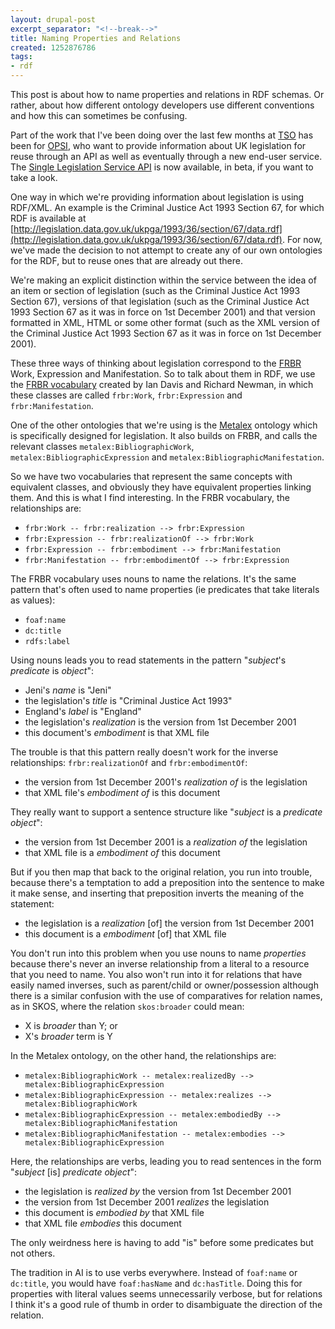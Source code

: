 ```yaml
---
layout: drupal-post
excerpt_separator: "<!--break-->"
title: Naming Properties and Relations
created: 1252876786
tags:
- rdf
---
```

This post is about how to name properties and relations in RDF schemas. Or rather, about how different ontology developers use different conventions and how this can sometimes be confusing.

Part of the work that I've been doing over the last few months at [TSO](http://www.tso.co.uk/) has been for [OPSI](http://www.opsi.gov.uk/), who want to provide information about UK legislation for reuse through an API as well as eventually through a new end-user service. The [Single Legislation Service API](http://www.legislation.gov.uk/) is now available, in beta, if you want to take a look.

One way in which we're providing information about legislation is using RDF/XML. An example is the Criminal Justice Act 1993 Section 67, for which RDF is available at [http://legislation.data.gov.uk/ukpga/1993/36/section/67/data.rdf](http://legislation.data.gov.uk/ukpga/1993/36/section/67/data.rdf). For now, we've made the decision to not attempt to create any of our own ontologies for the RDF, but to reuse ones that are already out there.

<!--break-->

We're making an explicit distinction within the service between the idea of an item or section of legislation (such as the Criminal Justice Act 1993 Section 67), versions of that legislation (such as the Criminal Justice Act 1993 Section 67 as it was in force on 1st December 2001) and that version formatted in XML, HTML or some other format (such as the XML version of the Criminal Justice Act 1993 Section 67 as it was in force on 1st December 2001).

These three ways of thinking about legislation correspond to the [FRBR](http://en.wikipedia.org/wiki/Functional_Requirements_for_Bibliographic_Records) Work, Expression and Manifestation. So to talk about them in RDF, we use the [FRBR vocabulary](http://vocab.org/frbr/) created by Ian Davis and Richard Newman, in which these classes are called `frbr:Work`, `frbr:Expression` and `frbr:Manifestation`.

One of the other ontologies that we're using is the [Metalex](http://www.metalex.eu/) ontology which is specifically designed for legislation. It also builds on FRBR, and calls the relevant classes `metalex:BibliographicWork`, `metalex:BibliographicExpression` and `metalex:BibliographicManifestation`.

So we have two vocabularies that represent the same concepts with equivalent classes, and obviously they have equivalent properties linking them. And this is what I find interesting. In the FRBR vocabulary, the relationships are:

  * `frbr:Work -- frbr:realization --> frbr:Expression`
  * `frbr:Expression -- frbr:realizationOf --> frbr:Work`
  * `frbr:Expression -- frbr:embodiment --> frbr:Manifestation`
  * `frbr:Manifestation -- frbr:embodimentOf --> frbr:Expression`
  
The FRBR vocabulary uses nouns to name the relations. It's the same pattern that's often used to name properties (ie predicates that take literals as values):

  * `foaf:name`
  * `dc:title`
  * `rdfs:label`

Using nouns leads you to read statements in the pattern "*subject*'s *predicate* is *object*":

  * Jeni's *name* is "Jeni"
  * the legislation's *title* is "Criminal Justice Act 1993"
  * England's *label* is "England"
  * the legislation's *realization* is the version from 1st December 2001
  * this document's *embodiment* is that XML file

The trouble is that this pattern really doesn't work for the inverse relationships: `frbr:realizationOf` and `frbr:embodimentOf`:

  * the version from 1st December 2001's *realization of* is the legislation
  * that XML file's *embodiment of* is this document
  
They really want to support a sentence structure like "*subject* is a *predicate* *object*":

  * the version from 1st December 2001 is a *realization of* the legislation
  * that XML file is a *embodiment of* this document

But if you then map that back to the original relation, you run into trouble, because there's a temptation to add a preposition into the sentence to make it make sense, and inserting that preposition inverts the meaning of the statement:

  * the legislation is a *realization* [of] the version from 1st December 2001
  * this document is a *embodiment* [of] that XML file

You don't run into this problem when you use nouns to name *properties* because there's never an inverse relationship from a literal to a resource that you need to name. You also won't run into it for relations that have easily named inverses, such as parent/child or owner/possession although there is a similar confusion with the use of comparatives for relation names, as in SKOS, where the relation `skos:broader` could mean:

  * X is *broader* than Y; or
  * X's *broader* term is Y

In the Metalex ontology, on the other hand, the relationships are:

  * `metalex:BibliographicWork -- metalex:realizedBy --> metalex:BibliographicExpression`
  * `metalex:BibliographicExpression -- metalex:realizes --> metalex:BibliographicWork`
  * `metalex:BibliographicExpression -- metalex:embodiedBy --> metalex:BibliographicManifestation`
  * `metalex:BibliographicManifestation -- metalex:embodies --> metalex:BibliographicExpression`

Here, the relationships are verbs, leading you to read sentences in the form "*subject* [is] *predicate* *object*":

  * the legislation is *realized by* the version from 1st December 2001
  * the version from 1st December 2001 *realizes* the legislation
  * this document is *embodied by* that XML file
  * that XML file *embodies* this document

The only weirdness here is having to add "is" before some predicates but not others.

The tradition in AI is to use verbs everywhere. Instead of `foaf:name` or `dc:title`, you would have `foaf:hasName` and `dc:hasTitle`. Doing this for properties with literal values seems unnecessarily verbose, but for relations I think it's a good rule of thumb in order to disambiguate the direction of the relation.

